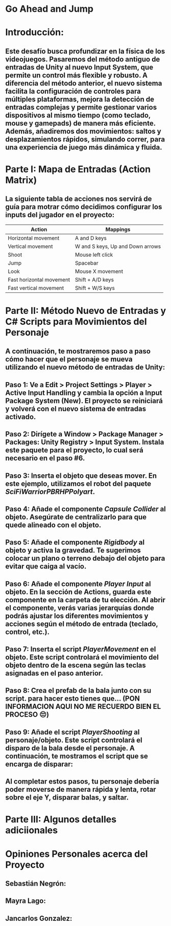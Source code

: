 # Go Ahead and Jump
# Introducción: 
## Este desafío busca profundizar en la física de los videojuegos. Pasaremos del método antiguo de entradas de Unity al nuevo Input System, que permite un control más flexible y robusto. A diferencia del método anterior, el nuevo sistema facilita la configuración de controles para múltiples plataformas, mejora la detección de entradas complejas y permite gestionar varios dispositivos al mismo tiempo (como teclado, mouse y gamepads) de manera más eficiente. Además, añadiremos dos movimientos: saltos y desplazamientos rápidos, simulando correr, para una experiencia de juego más dinámica y fluida.

# Parte I: Mapa de Entradas (Action Matrix)

## La siguiente tabla de acciones nos servirá de guía para motrar cómo decidimos configurar los inputs del jugador en el proyecto:

| Action                 | Mappings                                                |
|------------------------|---------------------------------------------------------|
| Horizontal movement     | A and D keys                                           |
| Vertical movement       | W and S keys, Up and Down arrows                       |
| Shoot                  | Mouse left click                                        |
| Jump                   | Spacebar                                                |
| Look                   | Mouse X movement                                        |
| Fast horizontal movement| Shift + A/D keys                                       |
| Fast vertical movement  | Shift + W/S keys                                       |

# Parte II: Método Nuevo de Entradas y C# Scripts para Movimientos del Personaje
## A continuación, te mostraremos paso a paso cómo hacer que el personaje se mueva utilizando el nuevo método de entradas de Unity:
## Paso 1: Ve a Edit > Project Settings > Player > Active Input Handling y cambia la opción a Input Package System (New). El proyecto se reiniciará y volverá con el nuevo sistema de entradas activado.
## Paso 2: Dirígete a Window > Package Manager > Packages: Unity Registry > Input System. Instala este paquete para el proyecto, lo cual será necesario en el paso #6.
## Paso 3: Inserta el objeto que deseas mover. En este ejemplo, utilizamos el robot del paquete _SciFiWarriorPBRHPPolyart_.
## Paso 4: Añade el componente _Capsule Collider_ al objeto. Asegúrate de centralizarlo para que quede alineado con el objeto.
## Paso 5: Añade el componente _Rigidbody_ al objeto y activa la gravedad. Te sugerimos colocar un plano o terreno debajo del objeto para evitar que caiga al vacío.
## Paso 6: Añade el componente _Player Input_ al objeto. En la sección de Actions, guarda este componente en la carpeta de tu elección. Al abrir el componente, verás varias jerarquías donde podrás ajustar los diferentes movimientos y acciones según el método de entrada (teclado, control, etc.).
## Paso 7: Inserta el script _PlayerMovement_ en el objeto. Este script controlará el movimiento del objeto dentro de la escena según las teclas asignadas en el paso anterior.
## Paso 8: Crea el prefab de la bala junto con su script. para hacer esto tienes que... (PON INFORMACION AQUI NO ME RECUERDO BIEN EL PROCESO 😔)
## Paso 9: Añade el script _PlayerShooting_ al personaje/objeto. Este script controlará el disparo de la bala desde el personaje. A continuación, te mostramos el script que se encarga de disparar:
## Al completar estos pasos, tu personaje debería poder moverse de manera rápida y lenta, rotar sobre el eje Y, disparar balas, y saltar.

# Parte III: Algunos detalles adiciionales

# Opiniones Personales acerca del Proyecto

## Sebastián Negrón:

## Mayra Lago:

## Jancarlos Gonzalez:

